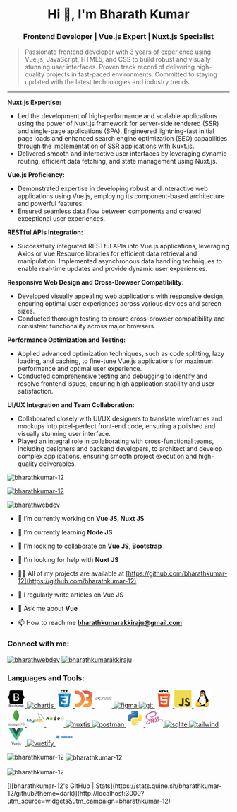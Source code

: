 <h1 align="center">Hi 👋, I'm Bharath Kumar</h1>
<h3 align="center">Frontend Developer | Vue.js Expert | Nuxt.js Specialist</h3>


> Passionate frontend developer with 3 years of experience using Vue.js, JavaScript, HTML5, and CSS to build robust and visually stunning user interfaces. Proven track record of delivering high-quality projects in fast-paced environments. Committed to staying updated with the latest technologies and industry trends.

------------

**Nuxt.js Expertise:**
- Led the development of high-performance and scalable applications using the power of Nuxt.js framework for server-side rendered (SSR) and single-page applications (SPA). Engineered lightning-fast initial page loads and enhanced search engine optimization (SEO) capabilities through the implementation of SSR applications with Nuxt.js.
- Delivered smooth and interactive user interfaces by leveraging dynamic routing, efficient data fetching, and state management using Nuxt.js.

**Vue.js Proficiency:**
- Demonstrated expertise in developing robust and interactive web applications using Vue.js, employing its component-based architecture and powerful features. 
- Ensured seamless data flow between components and created exceptional user experiences.


**RESTful APIs Integration:**
- Successfully integrated RESTful APIs into Vue.js applications, leveraging Axios or Vue Resource libraries for efficient data retrieval and manipulation. 
Implemented asynchronous data handling techniques to enable real-time updates and provide dynamic user experiences.

**Responsive Web Design and Cross-Browser Compatibility:**
- Developed visually appealing web applications with responsive design, ensuring optimal user experiences across various devices and screen sizes. 
- Conducted thorough testing to ensure cross-browser compatibility and consistent functionality across major browsers.

**Performance Optimization and Testing:**
- Applied advanced optimization techniques, such as code splitting, lazy loading, and caching, to fine-tune Vue.js applications for maximum performance and optimal user experience. 
- Conducted comprehensive testing and debugging to identify and resolve frontend issues, ensuring high application stability and user satisfaction.

**UI/UX Integration and Team Collaboration:**
- Collaborated closely with UI/UX designers to translate wireframes and mockups into pixel-perfect front-end code, ensuring a polished and visually stunning user interface.
- Played an integral role in collaborating with cross-functional teams, including designers and backend developers, to architect and develop complex applications, ensuring smooth project execution and high-quality deliverables.

<p align="left"> <img src="https://komarev.com/ghpvc/?username=bharathkumar-12&label=Profile%20views&color=0e75b6&style=flat" alt="bharathkumar-12" /> </p>

<p align="left"> <a href="https://github.com/ryo-ma/github-profile-trophy"><img src="https://github-profile-trophy.vercel.app/?username=bharathkumar-12" alt="bharathkumar-12" /></a> </p>

<p align="left"> <a href="https://twitter.com/bharathwebdev" target="blank"><img src="https://img.shields.io/twitter/follow/bharathwebdev?logo=twitter&style=for-the-badge" alt="bharathwebdev" /></a> </p>

- 🔭 I’m currently working on **Vue JS, Nuxt JS**

- 🌱 I’m currently learning **Node JS**

- 👯 I’m looking to collaborate on **Vue JS, Bootstrap**

- 🤝 I’m looking for help with **Nuxt JS**

- 👨‍💻 All of my projects are available at [https://github.com/bharathkumar-12](https://github.com/bharathkumar-12)

- 📝 I regularly write articles on Vue JS

- 💬 Ask me about **Vue**

- 📫 How to reach me **bharathkumarakkiraju@gmail.com**

<h3 align="left">Connect with me:</h3>
<p align="left">
<a href="https://twitter.com/bharathwebdev" target="blank"><img align="center" src="https://raw.githubusercontent.com/rahuldkjain/github-profile-readme-generator/master/src/images/icons/Social/twitter.svg" alt="bharathwebdev" height="30" width="40" /></a>
<a href="https://linkedin.com/in/bharathkumarakkiraju" target="blank"><img align="center" src="https://raw.githubusercontent.com/rahuldkjain/github-profile-readme-generator/master/src/images/icons/Social/linked-in-alt.svg" alt="bharathkumarakkiraju" height="30" width="40" /></a>
</p>

<h3 align="left">Languages and Tools:</h3>
<p align="left"> <a href="https://getbootstrap.com" target="_blank" rel="noreferrer"> <img src="https://raw.githubusercontent.com/devicons/devicon/master/icons/bootstrap/bootstrap-plain-wordmark.svg" alt="bootstrap" width="40" height="40"/> </a> <a href="https://www.chartjs.org" target="_blank" rel="noreferrer"> <img src="https://www.chartjs.org/media/logo-title.svg" alt="chartjs" width="40" height="40"/> </a> <a href="https://www.w3schools.com/css/" target="_blank" rel="noreferrer"> <img src="https://raw.githubusercontent.com/devicons/devicon/master/icons/css3/css3-original-wordmark.svg" alt="css3" width="40" height="40"/> </a> <a href="https://d3js.org/" target="_blank" rel="noreferrer"> <img src="https://raw.githubusercontent.com/devicons/devicon/master/icons/d3js/d3js-original.svg" alt="d3js" width="40" height="40"/> </a> <a href="https://expressjs.com" target="_blank" rel="noreferrer"> <img src="https://raw.githubusercontent.com/devicons/devicon/master/icons/express/express-original-wordmark.svg" alt="express" width="40" height="40"/> </a> <a href="https://www.figma.com/" target="_blank" rel="noreferrer"> <img src="https://www.vectorlogo.zone/logos/figma/figma-icon.svg" alt="figma" width="40" height="40"/> </a> <a href="https://git-scm.com/" target="_blank" rel="noreferrer"> <img src="https://www.vectorlogo.zone/logos/git-scm/git-scm-icon.svg" alt="git" width="40" height="40"/> </a> <a href="https://www.w3.org/html/" target="_blank" rel="noreferrer"> <img src="https://raw.githubusercontent.com/devicons/devicon/master/icons/html5/html5-original-wordmark.svg" alt="html5" width="40" height="40"/> </a> <a href="https://developer.mozilla.org/en-US/docs/Web/JavaScript" target="_blank" rel="noreferrer"> <img src="https://raw.githubusercontent.com/devicons/devicon/master/icons/javascript/javascript-original.svg" alt="javascript" width="40" height="40"/> </a> <a href="https://www.linux.org/" target="_blank" rel="noreferrer"> <img src="https://raw.githubusercontent.com/devicons/devicon/master/icons/linux/linux-original.svg" alt="linux" width="40" height="40"/> </a> <a href="https://www.mongodb.com/" target="_blank" rel="noreferrer"> <img src="https://raw.githubusercontent.com/devicons/devicon/master/icons/mongodb/mongodb-original-wordmark.svg" alt="mongodb" width="40" height="40"/> </a> <a href="https://www.mysql.com/" target="_blank" rel="noreferrer"> <img src="https://raw.githubusercontent.com/devicons/devicon/master/icons/mysql/mysql-original-wordmark.svg" alt="mysql" width="40" height="40"/> </a> <a href="https://nodejs.org" target="_blank" rel="noreferrer"> <img src="https://raw.githubusercontent.com/devicons/devicon/master/icons/nodejs/nodejs-original-wordmark.svg" alt="nodejs" width="40" height="40"/> </a> <a href="https://nuxtjs.org/" target="_blank" rel="noreferrer"> <img src="https://www.vectorlogo.zone/logos/nuxtjs/nuxtjs-icon.svg" alt="nuxtjs" width="40" height="40"/> </a> <a href="https://postman.com" target="_blank" rel="noreferrer"> <img src="https://www.vectorlogo.zone/logos/getpostman/getpostman-icon.svg" alt="postman" width="40" height="40"/> </a> <a href="https://www.python.org" target="_blank" rel="noreferrer"> <img src="https://raw.githubusercontent.com/devicons/devicon/master/icons/python/python-original.svg" alt="python" width="40" height="40"/> </a> <a href="https://sass-lang.com" target="_blank" rel="noreferrer"> <img src="https://raw.githubusercontent.com/devicons/devicon/master/icons/sass/sass-original.svg" alt="sass" width="40" height="40"/> </a> <a href="https://www.sqlite.org/" target="_blank" rel="noreferrer"> <img src="https://www.vectorlogo.zone/logos/sqlite/sqlite-icon.svg" alt="sqlite" width="40" height="40"/> </a> <a href="https://tailwindcss.com/" target="_blank" rel="noreferrer"> <img src="https://www.vectorlogo.zone/logos/tailwindcss/tailwindcss-icon.svg" alt="tailwind" width="40" height="40"/> </a> <a href="https://vuejs.org/" target="_blank" rel="noreferrer"> <img src="https://raw.githubusercontent.com/devicons/devicon/master/icons/vuejs/vuejs-original-wordmark.svg" alt="vuejs" width="40" height="40"/> </a> <a href="https://vuetifyjs.com/en/" target="_blank" rel="noreferrer"> <img src="https://bestofjs.org/logos/vuetify.svg" alt="vuetify" width="40" height="40"/> </a> <a href="https://webpack.js.org" target="_blank" rel="noreferrer"> <img src="https://raw.githubusercontent.com/devicons/devicon/d00d0969292a6569d45b06d3f350f463a0107b0d/icons/webpack/webpack-original-wordmark.svg" alt="webpack" width="40" height="40"/> </a> </p>

<p><img align="left" src="https://github-readme-stats.vercel.app/api/top-langs?username=bharathkumar-12&show_icons=true&locale=en&layout=compact" alt="bharathkumar-12" /></p>

<p>&nbsp;<img align="center" src="https://github-readme-stats.vercel.app/api?username=bharathkumar-12&show_icons=true&locale=en" alt="bharathkumar-12" /></p>

<p><img align="center" src="https://github-readme-streak-stats.herokuapp.com/?user=bharathkumar-12&" alt="bharathkumar-12" /></p>
[![bharathkumar-12's GitHub | Stats](https://stats.quine.sh/bharathkumar-12/github?theme=dark)](http://localhost:3000?utm_source=widgets&utm_campaign=bharathkumar-12)
